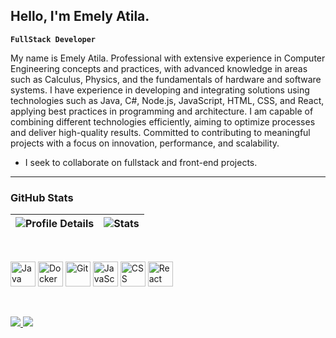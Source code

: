 ## Hello, I'm Emely Atila.

**`FullStack Developer`**

My name is Emely Atila.
Professional with extensive experience in Computer Engineering concepts and practices, with advanced knowledge in areas such as Calculus, Physics, and the fundamentals of hardware and software systems.
I have experience in developing and integrating solutions using technologies such as Java, C#, Node.js, JavaScript, HTML, CSS, and React, applying best practices in programming and architecture. I am capable of combining different technologies efficiently, aiming to optimize processes and deliver high-quality results.
Committed to contributing to meaningful projects with a focus on innovation, performance, and scalability.

- I seek to collaborate on fullstack and front-end projects.

---

### GitHub Stats

| ![Profile Details](http://github-profile-summary-cards.vercel.app/api/cards/profile-details?username=EmelyAtila&theme=github_dark) | ![Stats](http://github-profile-summary-cards.vercel.app/api/cards/stats?username=EmelyAtila&theme=github_dark) |
|:--:|:--:|

<br/>

<p>
  <img alt="Java" title="Java" width="40px" src="https://cdn.jsdelivr.net/gh/devicons/devicon/icons/java/java-original.svg" />

  <img alt="Docker" title="Docker" width="40px" src="https://cdn.jsdelivr.net/gh/devicons/devicon/icons/docker/docker-original.svg" />

  <img alt="Git" title="Git" width="40px" src="https://cdn.jsdelivr.net/gh/devicons/devicon/icons/git/git-original.svg"/>

  <img alt="JavaScript" title="JavaScript" width="40px" src="https://cdn.jsdelivr.net/gh/devicons/devicon/icons/javascript/javascript-original.svg"/>

  <img alt="CSS" title="CSS" width="40px" src="https://cdn.jsdelivr.net/gh/devicons/devicon/icons/css3/css3-original.svg"/>

  <img alt="React" title="React" width="40px" src="https://cdn.jsdelivr.net/gh/devicons/devicon/icons/react/react-original.svg" />
</p>


<br/>

<p>
  <a href="mailto:emelyatila@gmail.com">
    <img src="https://img.shields.io/badge/Email-D14836?style=for-the-badge&logo=gmail&logoColor=white"/>
  </a>

  <a href="https://www.linkedin.com/in/emely-atila-111756231/" target="_blank">
    <img src="https://img.shields.io/badge/LinkedIn-0077B5?style=for-the-badge&logo=linkedin&logoColor=white"/>
  </a>
</p>
